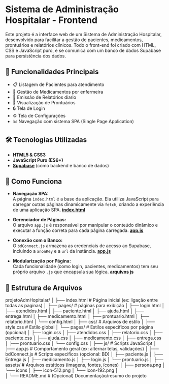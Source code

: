 # Sistema de Administração Hospitalar - Frontend

Este projeto é a interface web de um Sistema de Administração Hospitalar, desenvolvido para facilitar a gestão de pacientes, medicamentos, prontuários e relatórios clínicos. Todo o front-end foi criado com HTML, CSS e JavaScript puro, e se comunica com um banco de dados Supabase para persistência dos dados.

## 🚀 Funcionalidades Principais

- 📋 Listagem de Pacientes para atendimento
- 💊 Gestão de Medicamentos por enfermeira
- 📝 Emissão de Relatórios diario
- 📁 Visualização de Prontuários
- 🔒 Tela de Login
- ⚙️ Tela de Configurações
- 📊 Navegação com sistema SPA (Single Page Application)

## 🛠️ Tecnologias Utilizadas

- **HTML5 & CSS3**
- **JavaScript Puro (ES6+)**
- **[Supabase](https://supabase.com/)** (como backend e banco de dados)

## 🧠 Como Funciona

- **Navegação SPA:**  
  A página `index.html` é a base da aplicação. Ela utiliza JavaScript para carregar outras páginas dinamicamente via `fetch`, criando a experiência de uma aplicação SPA.
  **[index.html](https://github.com/owleyes62/ProjetoAdmFarmaciaHospitalar/blob/main/index.html)**
  
- **Gerenciador de Páginas:**  
  O arquivo `app.js` é responsável por manipular o conteúdo dinâmico e executar a função correta para cada página carregada.
  **[app.js](https://github.com/owleyes62/ProjetoAdmFarmaciaHospitalar/blob/main/js/app.js)**
  
- **Conexão com o Banco:**  
  O `bdConnect.js` armazena as credenciais de acesso ao Supabase, incluindo a `anonKey` e a `url` da instância.
  **[app.js](https://github.com/owleyes62/ProjetoAdmFarmaciaHospitalar/blob/main/js/bdConnect.js)**

- **Modularização por Página:**  
  Cada funcionalidade (como login, pacientes, medicamentos) tem seu próprio arquivo `.js` que encapsula sua lógica.
  **[arquivos js](https://github.com/owleyes62/ProjetoAdmFarmaciaHospitalar/tree/main/js)**

## 📁 Estrutura de Arquivos

projetoAdmHopitalar/
│
├── index.html                 # Página inicial (ex: ligação entre todas as paginas)
│
├── pages/                    # páginas para exibição
│   ├── login.html
│   ├── atendidos.html
│   ├── paciente.html
│   ├── ajuda.html
│   ├── entrega.html
│   ├── medicamento.html
│   ├── prontuario.html
│   ├── relatorio.html
│   └── config.html
│
├── css/                      # Arquivos de estilo
│   ├── style.css             # Estilo global
│   └── pages/                # Estilos específicos por página (opcional)
│       ├── login.css
│       ├── atendidos.css
│       ├── relatorio.css
│       ├── paciente.css
│       ├── ajuda.css
│       ├── medicamento.css
│       ├── entrega.css
│       ├── prontuario.css
│       └── config.css
│
├── js/                       # Scripts JavaScript
│   ├──  app.js               # Comportamento geral (ex: alternar telas, validações)
│   ├──  bdConnect.js               # Scripts específicos (opcional: BD)
│   ├──  paciente.js
│   ├──  Entrega.js 
│   ├──  medicamento.js
│   ├──  login.js
│   └──  prontuario.js 
│
├── assets/                   # Arquivos estáticos (imagens, fontes, ícones)
│   ├── persona.png
│   └── icons
│       ├── icon-512.png
│       └── icon-192.png
│   
│
└── README.md                 # (Opcional) Documentação/resumo do projeto
